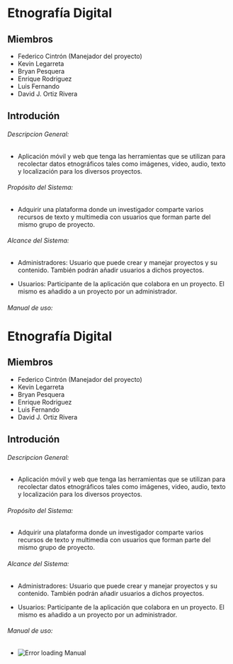 # Etnografía Digital

## Miembros

- Federico Cintrón (Manejador del proyecto)
- Kevin Legarreta
- Bryan Pesquera
- Enrique Rodriguez
- Luis Fernando
- David J. Ortiz Rivera


## Introdución

###### Descripcion General:

- Aplicación móvil y web que tenga las herramientas que se utilizan para recolectar datos etnográficos tales como imágenes, video, audio, texto y localización para los diversos proyectos.

###### Propósito del Sistema: 

- Adquirir una plataforma donde un investigador comparte varios recursos de texto y multimedia con usuarios que forman parte del mismo grupo de proyecto.

###### Alcance del Sistema:

- Administradores: Usuario que puede crear y manejar proyectos y su contenido. También podrán añadir usuarios a dichos proyectos.

- Usuarios: Participante de la aplicación que colabora en un proyecto. El mismo es añadido a un proyecto por un administrador.

###### Manual de uso:

# Etnografía Digital

## Miembros

- Federico Cintrón (Manejador del proyecto)
- Kevin Legarreta
- Bryan Pesquera
- Enrique Rodriguez
- Luis Fernando
- David J. Ortiz Rivera


## Introdución

###### Descripcion General:

- Aplicación móvil y web que tenga las herramientas que se utilizan para recolectar datos etnográficos tales como imágenes, video, audio, texto y localización para los diversos proyectos.

###### Propósito del Sistema: 

- Adquirir una plataforma donde un investigador comparte varios recursos de texto y multimedia con usuarios que forman parte del mismo grupo de proyecto.

###### Alcance del Sistema:

- Administradores: Usuario que puede crear y manejar proyectos y su contenido. También podrán añadir usuarios a dichos proyectos.

- Usuarios: Participante de la aplicación que colabora en un proyecto. El mismo es añadido a un proyecto por un administrador.

###### Manual de uso:

- ![Error loading Manual](https://docs.google.com/viewer?url=https://raw.githubusercontent.com/KevinLega/Grafia/Manual_for_Grafia.pdf)















